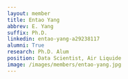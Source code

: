 ```yaml
---
layout: member
title: Entao Yang
abbrev: E. Yang
suffix: Ph.D.
linkedin: entao-yang-a29238117
alumni: True
research: Ph.D. Alum
position: Data Scientist, Air Liquide
image: /images/members/entao-yang.jpg
---
```

